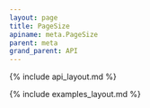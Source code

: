 ```yaml
---
layout: page
title: PageSize
apiname: meta.PageSize
parent: meta
grand_parent: API
---
```


{% include api_layout.md %}

{% include examples_layout.md %}
